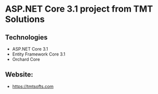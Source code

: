 # ASP.NET Core 3.1 project from TMT Solutions
## Technologies
- ASP.NET Core 3.1
- Entity Framework Core 3.1
- Orchard Core
## Website: 
- https://tmtsofts.com